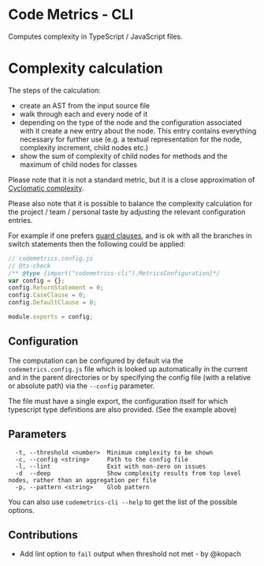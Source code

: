 # Code Metrics - CLI

Computes complexity in TypeScript / JavaScript files.

# Complexity calculation

The steps of the calculation:

- create an AST from the input source file
- walk through each and every node of it
- depending on the type of the node and the configuration associated with it create a new entry about the node.
  This entry contains everything necessary for further use
  (e.g. a textual representation for the node, complexity increment, child nodes etc.)
- show the sum of complexity of child nodes for methods and the maximum of child nodes for classes

Please note that it is not a standard metric, but it is a close approximation
of [Cyclomatic complexity](https://en.wikipedia.org/wiki/Cyclomatic_complexity).

Please also note that it is possible to balance the complexity calculation for the
project / team / personal taste by adjusting the relevant configuration entries.

For example if one prefers [guard clauses](https://refactoring.com/catalog/replaceNestedConditionalWithGuardClauses.html),
and is ok with all the branches in switch statements then the following could be applied:

```javascript
// codemetrics.config.js
// @ts-check
/** @type {import("codemetrics-cli").MetricsConfiguration}*/
var config = {};
config.ReturnStatement = 0;
config.CaseClause = 0;
config.DefaultClause = 0;

module.exports = config;
```

## Configuration

The computation can be configured by default via the `codemetrics.config.js` file which is looked up automatically in the current and in the parent directories or by specifying the config file (with a relative or absolute path) via the `--config` parameter.

The file must have a single export, the configuration itself for which typescript type definitions are also provided. (See the example above)

## Parameters

```
  -t, --threshold <number>  Minimum complexity to be shown
  -c, --config <string>     Path to the config file
  -l, --lint                Exit with non-zero on issues
  -d  --deep                Show complexity results from top level nodes, rather than an aggregation per file
  -p, --pattern <string>    Glob pattern
```

You can also use `codemetrics-cli --help` to get the list of the possible options.

## Contributions

- Add lint option to `fail` output when threshold not met - by @kopach
